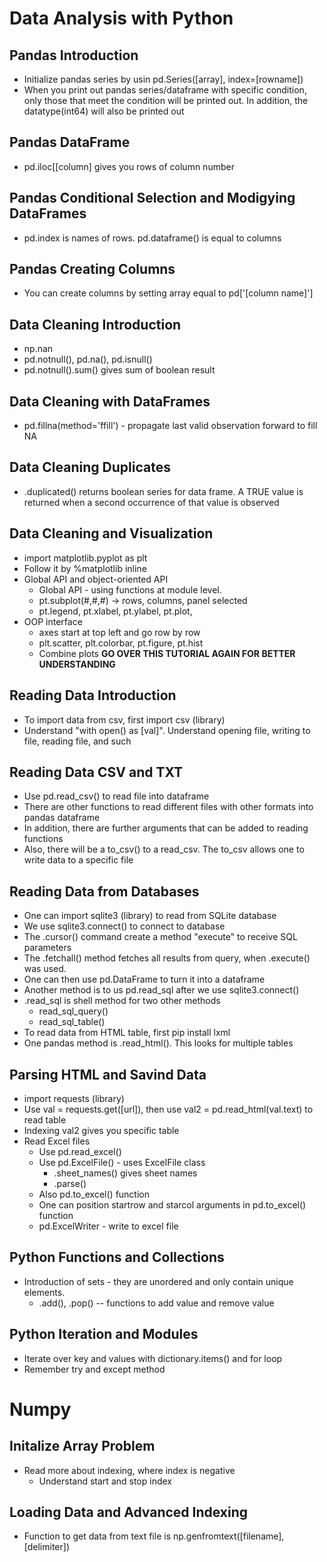 # Data Analysis with Python
## Pandas Introduction
* Initialize pandas series by usin pd.Series([array], index=[rowname])
* When you print out pandas series/dataframe with specific condition, only those that meet the condition will be printed out. In addition, the datatype(int64) will also be printed out

## Pandas DataFrame
* pd.iloc[[column] gives you rows of column number

## Pandas Conditional Selection and Modigying DataFrames
* pd.index is names of rows. pd.dataframe() is equal to columns

## Pandas Creating Columns
* You can create columns by setting array equal to pd['[column name]']

## Data Cleaning Introduction 
* np.nan
* pd.notnull(), pd.na(), pd.isnull()
* pd.notnull().sum() gives sum of boolean result

## Data Cleaning with DataFrames
* pd.fillna(method='ffill') - propagate last valid observation forward to fill NA

## Data Cleaning Duplicates
* .duplicated() returns boolean series for data frame. A TRUE value is returned when a second occurrence of that value is observed

## Data Cleaning and Visualization
* import matplotlib.pyplot as plt 
* Follow it by %matplotlib inline
* Global API and object-oriented API
    * Global API - using functions at module level.
    * pt.subplot(#,#,#) -> rows, columns, panel selected
    * pt.legend, pt.xlabel, pt.ylabel, pt.plot,
* OOP interface
    * axes start at top left and go row by row
    * plt.scatter, plt.colorbar, pt.figure, pt.hist
    * Combine plots
**GO OVER THIS TUTORIAL AGAIN FOR BETTER UNDERSTANDING**

## Reading Data Introduction
* To import data from csv, first import csv (library)
* Understand "with open() as [val]". Understand opening file, writing to file, reading file, and such

## Reading Data CSV and TXT
* Use pd.read_csv() to read file into dataframe
* There are other functions to read different files with other formats into pandas dataframe
* In addition, there are further arguments that can be added to reading functions 
* Also, there will be a to_csv() to a read_csv. The to_csv allows one to write data to a specific file 

## Reading Data from Databases
* One can import sqlite3 (library) to read from SQLite database
* We use sqlite3.connect() to connect to database
* The .cursor() command create a method "execute" to receive SQL parameters
* The .fetchall() method fetches all results from query, when .execute() was used. 
* One can then use pd.DataFrame to turn it into a dataframe
* Another method is to us pd.read_sql after we use sqlite3.connect()
* .read_sql is shell method for two other methods
    * read_sql_query()
    * read_sql_table()
* To read data from HTML table, first pip install lxml
* One pandas method is .read_html(). This looks for multiple tables

## Parsing HTML and Savind Data
* import requests (library)
* Use val = requests.get([url]), then use val2 = pd.read_html(val.text) to read table
* Indexing val2 gives you specific table
* Read Excel files
    * Use pd.read_excel()
    * Use pd.ExcelFile() - uses ExcelFile class
        * .sheet_names() gives sheet names
        * .parse()
    * Also pd.to_excel() function
    * One can position startrow and starcol arguments in pd.to_excel() function
    * pd.ExcelWriter - write to excel file

## Python Functions and Collections
* Introduction of sets - they are unordered and only contain unique elements.
    * .add(), .pop() -- functions to add value and remove value

## Python Iteration and Modules
* Iterate over key and values with dictionary.items() and for loop
* Remember try and except method

# Numpy
## Initalize Array Problem
* Read more about indexing, where index is negative
    * Understand start and stop index
## Loading Data and Advanced Indexing
* Function to get data from text file is np.genfromtext([filename], [delimiter])
